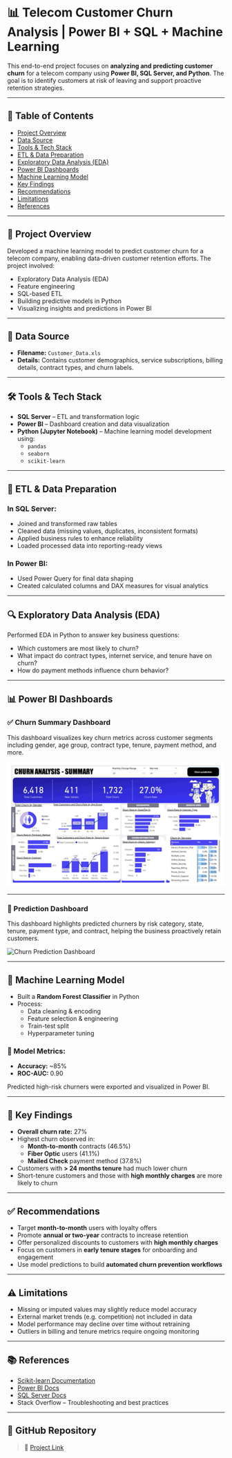 # 📊 Telecom Customer Churn Analysis | Power BI + SQL + Machine Learning

This end-to-end project focuses on **analyzing and predicting customer churn** for a telecom company using **Power BI, SQL Server, and Python**. The goal is to identify customers at risk of leaving and support proactive retention strategies.

---

## 📁 Table of Contents
- [Project Overview](#project-overview)
- [Data Source](#data-source)
- [Tools & Tech Stack](#tools--tech-stack)
- [ETL & Data Preparation](#etl--data-preparation)
- [Exploratory Data Analysis (EDA)](#exploratory-data-analysis-eda)
- [Power BI Dashboards](#power-bi-dashboards)
- [Machine Learning Model](#machine-learning-model)
- [Key Findings](#key-findings)
- [Recommendations](#recommendations)
- [Limitations](#limitations)
- [References](#references)

---

## 📝 Project Overview

Developed a machine learning model to predict customer churn for a telecom company, enabling data-driven customer retention efforts. The project involved:

- Exploratory Data Analysis (EDA)
- Feature engineering
- SQL-based ETL
- Building predictive models in Python
- Visualizing insights and predictions in Power BI

---

## 📂 Data Source

- **Filename:** `Customer_Data.xls`
- **Details:** Contains customer demographics, service subscriptions, billing details, contract types, and churn labels.

---

## 🛠️ Tools & Tech Stack

- **SQL Server** – ETL and transformation logic
- **Power BI** – Dashboard creation and data visualization
- **Python (Jupyter Notebook)** – Machine learning model development using:
  - `pandas`
  - `seaborn`
  - `scikit-learn`

---

## 🔄 ETL & Data Preparation

### In SQL Server:
- Joined and transformed raw tables
- Cleaned data (missing values, duplicates, inconsistent formats)
- Applied business rules to enhance reliability
- Loaded processed data into reporting-ready views

### In Power BI:
- Used Power Query for final data shaping
- Created calculated columns and DAX measures for visual analytics

---

## 🔍 Exploratory Data Analysis (EDA)

Performed EDA in Python to answer key business questions:

- Which customers are most likely to churn?
- What impact do contract types, internet service, and tenure have on churn?
- How do payment methods influence churn behavior?

---

## 📊 Power BI Dashboards

### ✅ Churn Summary Dashboard

This dashboard visualizes key churn metrics across customer segments including gender, age group, contract type, tenure, payment method, and more.

![Churn Summary Dashboard](dashboards/images/churn-analysis-summary.png)

---

### 🤖 Prediction Dashboard

This dashboard highlights predicted churners by risk category, state, tenure, payment type, and contract, helping the business proactively retain customers.

![Churn Prediction Dashboard](assets/churn-prediction-dashboard.png)

---

## 🤖 Machine Learning Model

- Built a **Random Forest Classifier** in Python
- Process:
  - Data cleaning & encoding
  - Feature selection & engineering
  - Train-test split
  - Hyperparameter tuning

### 🧪 Model Metrics:
- **Accuracy:** ~85%
- **ROC-AUC:** 0.90

Predicted high-risk churners were exported and visualized in Power BI.

---

## 📌 Key Findings

- **Overall churn rate:** 27%
- Highest churn observed in:
  - **Month-to-month** contracts (46.5%)
  - **Fiber Optic** users (41.1%)
  - **Mailed Check** payment method (37.8%)
- Customers with **> 24 months tenure** had much lower churn
- Short-tenure customers and those with **high monthly charges** are more likely to churn

---

## ✅ Recommendations

- Target **month-to-month** users with loyalty offers
- Promote **annual or two-year** contracts to increase retention
- Offer personalized discounts to customers with **high monthly charges**
- Focus on customers in **early tenure stages** for onboarding and engagement
- Use model predictions to build **automated churn prevention workflows**

---

## ⚠️ Limitations

- Missing or imputed values may slightly reduce model accuracy
- External market trends (e.g. competition) not included in data
- Model performance may decline over time without retraining
- Outliers in billing and tenure metrics require ongoing monitoring

---

## 📚 References

- [Scikit-learn Documentation](https://scikit-learn.org/stable/)
- [Power BI Docs](https://learn.microsoft.com/en-us/power-bi/)
- [SQL Server Docs](https://learn.microsoft.com/en-us/sql/)
- Stack Overflow – Troubleshooting and best practices

---

## 🔗 GitHub Repository

> 📌 [Project Link](https://github.com/divyadharshiniv22/Telcom-Customer-Churn-Analysis/tree/feature/v1)


